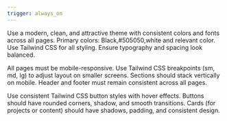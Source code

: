 ```yaml
---
trigger: always_on
---
```


Use a modern, clean, and attractive theme with consistent colors and fonts across all pages. 
Primary colors: Black,#505050,white and relevant color. 
Use Tailwind CSS for all styling. 
Ensure typography and spacing look balanced.


All pages must be mobile-responsive. 
Use Tailwind CSS breakpoints (sm, md, lg) to adjust layout on smaller screens. 
Sections should stack vertically on mobile. 
Header and footer must remain consistent across all pages.


Use consistent Tailwind CSS button styles with hover effects. 
Buttons should have rounded corners, shadow, and smooth transitions.
Cards (for projects or content) should have shadows, padding, and consistent design.
